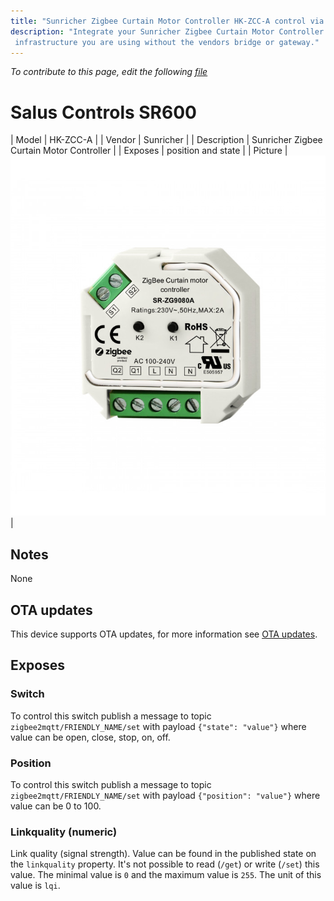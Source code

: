 ```yaml
---
title: "Sunricher Zigbee Curtain Motor Controller HK-ZCC-A control via MQTT"
description: "Integrate your Sunricher Zigbee Curtain Motor Controller HK-ZCC-A via Zigbee2MQTT with whatever smart home
 infrastructure you are using without the vendors bridge or gateway."
---
```


*To contribute to this page, edit the following
[file](https://github.com/Koenkk/zigbee2mqtt.io/blob/master/docs/devices/HK-ZCC-A.md)*

# Salus Controls SR600

| Model | HK-ZCC-A  |
| Vendor  | Sunricher  |
| Description | Sunricher Zigbee Curtain Motor Controller |
| Exposes | position and state |
| Picture | ![Sunricher Zigbee Curtain Motor Controller HK-ZCC-A](../images/devices/HK-ZCC-A.jpg) |

## Notes

None

## OTA updates
This device supports OTA updates, for more information see [OTA updates](../information/ota_updates.md).


## Exposes

### Switch 
To control this switch publish a message to topic `zigbee2mqtt/FRIENDLY_NAME/set` with payload `{"state": "value"}` where value can be  open, close, stop, on, off.

### Position
To control this switch publish a message to topic `zigbee2mqtt/FRIENDLY_NAME/set` with payload `{"position": "value"}` where value can be  0 to 100.


### Linkquality (numeric)
Link quality (signal strength).
Value can be found in the published state on the `linkquality` property.
It's not possible to read (`/get`) or write (`/set`) this value.
The minimal value is `0` and the maximum value is `255`.
The unit of this value is `lqi`.

